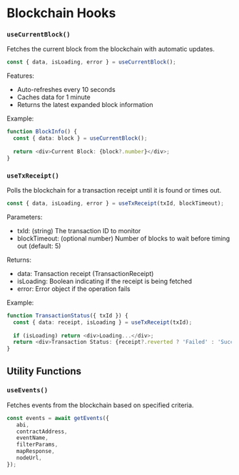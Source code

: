 # Blockchain Hooks

### `useCurrentBlock()`

Fetches the current block from the blockchain with automatic updates.

```typescript
const { data, isLoading, error } = useCurrentBlock();
```

Features:

* Auto-refreshes every 10 seconds
* Caches data for 1 minute
* Returns the latest expanded block information&#x20;

Example:

```typescript
function BlockInfo() {
  const { data: block } = useCurrentBlock();
  
  return <div>Current Block: {block?.number}</div>;
}
```

### `useTxReceipt()`

Polls the blockchain for a transaction receipt until it is found or times out.

```typescript
const { data, isLoading, error } = useTxReceipt(txId, blockTimeout);
```

Parameters:

* txId: (string) The transaction ID to monitor
* blockTimeout: (optional number) Number of blocks to wait before timing out (default: 5)

Returns:

* data: Transaction receipt (TransactionReceipt)
* isLoading: Boolean indicating if the receipt is being fetched
* error: Error object if the operation fails

Example:

```typescript
function TransactionStatus({ txId }) {
  const { data: receipt, isLoading } = useTxReceipt(txId);
  
  if (isLoading) return <div>Loading...</div>;
  return <div>Transaction Status: {receipt?.reverted ? 'Failed' : 'Success'}</div>;
}
```

## Utility Functions

### **`useEvents()`**

Fetches events from the blockchain based on specified criteria.

```typescript
const events = await getEvents({
   abi,
   contractAddress,
   eventName,
   filterParams,
   mapResponse,
   nodeUrl,
});
```
